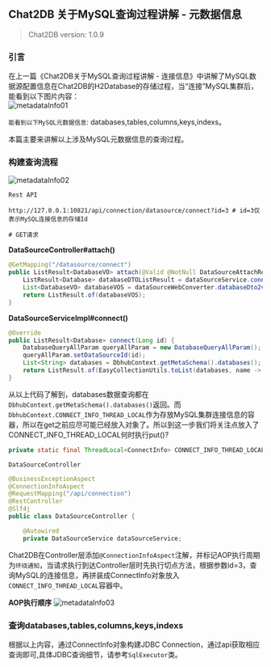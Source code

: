 ## Chat2DB 关于MySQL查询过程讲解 - 元数据信息

>Chat2DB version: 1.0.9 

### 引言    
在上一篇《Chat2DB关于MySQL查询过程讲解 - 连接信息》中讲解了MySQL数据源配置信息在Chat2DB的H2Database的存储过程，当“连接”MySQL集群后，能看到以下图片内容：    
![metadataInfo01](http://img.xinzhuxiansheng.com/blogimgs/chat2db/metadataInfo01.png)    

`能看到以下MySQL元数据信息`: databases,tables,columns,keys,indexs。     

本篇主要来讲解以上涉及MySQL元数据信息的查询过程。   

### 构建查询流程
![metadataInfo02](http://img.xinzhuxiansheng.com/blogimgs/chat2db/metadataInfo02.png)    

`Rest API`      
```shell
http://127.0.0.1:10821/api/connection/datasource/connect?id=3 # id=3仅表示MySQL连接信息的存储Id

# GET请求
```     

**DataSourceController#attach()**
```java
@GetMapping("/datasource/connect")
public ListResult<DatabaseVO> attach(@Valid @NotNull DataSourceAttachRequest request) {
    ListResult<Database> databaseDTOListResult = dataSourceService.connect(request.getId());
    List<DatabaseVO> databaseVOS = dataSourceWebConverter.databaseDto2vo(databaseDTOListResult.getData());
    return ListResult.of(databaseVOS);
}
``` 

**DataSourceServiceImpl#connect()** 
```java
@Override
public ListResult<Database> connect(Long id) {
    DatabaseQueryAllParam queryAllParam = new DatabaseQueryAllParam();
    queryAllParam.setDataSourceId(id);
    List<String> databases = DbhubContext.getMetaSchema().databases();
    return ListResult.of(EasyCollectionUtils.toList(databases, name -> Database.builder().name(name).build()));
}
```
从以上代码了解到，databases数据查询都在`DbhubContext.getMetaSchema().databases()`返回。而`DbhubContext.CONNECT_INFO_THREAD_LOCAL`作为存放MySQL集群连接信息的容器，所以在get之前应尽可能已经放入对象了。所以到这一步我们将关注点放入了CONNECT_INFO_THREAD_LOCAL何时执行put()?      
```java
private static final ThreadLocal<ConnectInfo> CONNECT_INFO_THREAD_LOCAL = new ThreadLocal<>();  
```   

`DataSourceController`    
```java
@BusinessExceptionAspect
@ConnectionInfoAspect
@RequestMapping("/api/connection")
@RestController
@Slf4j
public class DataSourceController {

    @Autowired
    private DataSourceService dataSourceService;
```

Chat2DB在Controller层添加`@ConnectionInfoAspect`注解，并标记AOP执行周期为`环绕通知`，当请求执行到达Controller层时先执行切点方法，根据参数id=3，查询MySQL的连接信息，再拼装成ConnectInfo对象放入`CONNECT_INFO_THREAD_LOCAL`容器中。

**AOP执行顺序** 
![metadataInfo03](http://img.xinzhuxiansheng.com/blogimgs/chat2db/metadataInfo03.png) 


### 查询databases,tables,columns,keys,indexs    
根据以上内容，通过ConnectInfo对象构建JDBC Connection，通过api获取相应查询即可,具体JDBC查询细节，请参考`SqlExecutor`类。 



